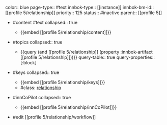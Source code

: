 color:: blue
page-type:: #text
innbok-type:: [[instance]]
innbok-bm-id:: [[profile 5/relationship]]
priority:: 125
status:: #inactive
parent:: [[profile 5]]

- #content #text
  collapsed:: true
	- {{embed [[profile 5/relationship/content]]}}
- #topics
   collapsed:: true
    - {{query (and [[profile 5/relationship]] (property :innbok-artifact [[profile 5/relationship]]))}}
      query-table:: true
      query-properties:: [:block]
- #keys
  collapsed:: true
	- {{embed [[profile 5/relationship/keys]]}}
	- #class: [relationship](https://go.innbok.com/#/page/innBoK%2Fclass%2Frelationship)
- #innCoPilot
   collapsed:: true
	 - {{embed [[profile 5/relationship/innCoPilot]]}}

- #edit [[profile 5/relationship/workflow]]






